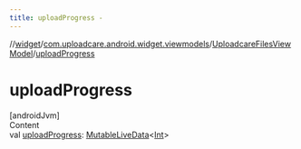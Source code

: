 ```yaml
---
title: uploadProgress -
---
```

//[widget](../../index.md)/[com.uploadcare.android.widget.viewmodels](../index.md)/[UploadcareFilesViewModel](index.md)/[uploadProgress](upload-progress.md)



# uploadProgress  
[androidJvm]  
Content  
val [uploadProgress](upload-progress.md): [MutableLiveData](https://developer.android.com/reference/kotlin/androidx/lifecycle/MutableLiveData.html)<[Int](https://kotlinlang.org/api/latest/jvm/stdlib/kotlin/-int/index.html)>  



